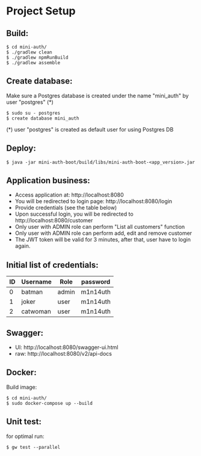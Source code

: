 # Project Setup
## Build:
```
$ cd mini-auth/
$ ./gradlew clean
$ ./gradlew npmRunBuild
$ ./gradlew assemble
```

## Create database:
Make sure a Postgres database is created under the name "mini_auth" by user "postgres" (\*)
```
$ sudo su - postgres
$ create database mini_auth
```
(\*) user "postgres" is created as default user for using Postgres DB

## Deploy:
```
$ java -jar mini-auth-boot/build/libs/mini-auth-boot-<app_version>.jar
```

## Application business:
- Access application at: http://localhost:8080
- You will be redirected to login page: http://localhost:8080/login
- Provide credentials (see the table below)
- Upon successful login, you will be redirected to http://localhost:8080/customer
- Only user with ADMIN role can perform "List all customers" function
- Only user with ADMIN role can perform add, edit and remove  customer
- The JWT token will be valid for 3 minutes, after that, user have to login again.

## Initial list of credentials:
|ID|Username|Role|password
|---|---|---|---|
|  0 | batman   | admin | m1n14uth
|  1 | joker    | user  | m1n14uth
|  2 | catwoman | user  | m1n14uth

## Swagger:
- UI: http://localhost:8080/swagger-ui.html
- raw: http://localhost:8080/v2/api-docs

## Docker:
Build image:
```
$ cd mini-auth/
$ sudo docker-compose up --build
```

## Unit test:
for optimal run:
```
$ gw test --parallel
```
